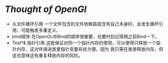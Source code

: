 # *Thought of OpenGl*

- 头文件循环引用
    一个文件包含的文件依赖路径含有自己本身时，会发生循环引用，可能触发多重定义。
- bind顺序
    在OpenGL中Bind的顺序很重要，也要时刻记得用之前Bind一下。
- Test*& 指针引用
    这能保证对同一个指针内存的使用，可以使得只释放一个指针内存，这对传递进类里指针变量有些方便。因为
我只需在类里释放内存，但这也意味这有重复释放内存的风险。